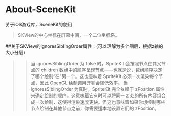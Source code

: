# About-SceneKit
关于iOS游戏库，SceneKit的使用

>SKView的中心坐标在屏幕中间，一个二位坐标系。

##关于SKView的ignoresSiblingOrder属性：(可以理解为多个图层，根据z轴的大小分层)
>>当 ignoresSiblingOrder 为 false 时，SpriteKit 会按照节点在其父节点的 children 数组中的顺序呈现节点——也就是说，数组顺序决定了哪个绘制“在“另一个。这也意味着 SpriteKit 必须一次渲染每个节点，因此 OpenGL 绘制调用开销会降低效率。
>>当 ignoresSiblingOrder 为真时，SpriteKit 完全依赖于 zPosition 属性来确定绘制的顺序。这意味着它有时可以将同一 z 处的所有内容组合成一次绘制，这使得渲染速度更快。但这也意味着如果你想控制哪些节点绘制在其他节点之前，你需要适本地设置它们的 zPosition。
